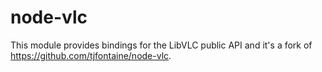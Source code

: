 # node-vlc
This module provides bindings for the LibVLC public API and it's a fork of https://github.com/tjfontaine/node-vlc.
